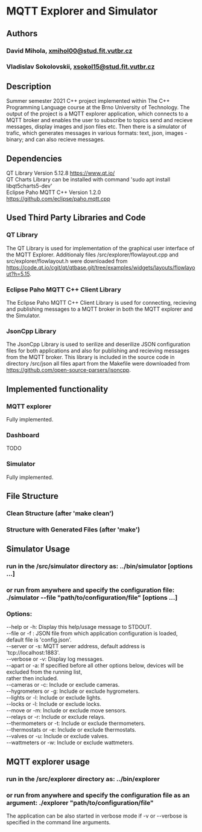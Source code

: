 
<!---
File:        README.txt                                
Case:        VUT, FIT, ICP, project                                      
Authors:     David Mihola, xmihol00@stud.fit.vutbr.cz
             Vladislav Sokolovskii, xsokol15@stud.fit.vutbr.cz           
Date:        summer semester 2021                                        
-->

# MQTT Explorer and Simulator

## Authors
### David Mihola, xmihol00@stud.fit.vutbr.cz
### Vladislav Sokolovskii, xsokol15@stud.fit.vutbr.cz

## Description
Summer semester 2021 C++ project implemented within The C++ Programming Language course at the Brno University of Technology.
The output of the project is a MQTT explorer application, which connects to a MQTT broker and enables the user to subscribe to topics send and recieve messages, display images and json files etc. Then there is a simulator of trafic, which generates messages in various formats: text, json, images - binary; and can also recieve messages. 

## Dependencies
QT Library Version 5.12.8               https://www.qt.io/  
QT Charts Library                       can be installed with command 'sudo apt install libqt5charts5-dev'  
Eclipse Paho MQTT C++ Version 1.2.0     https://github.com/eclipse/paho.mqtt.cpp  

## Used Third Party Libraries and Code
### QT Library
The QT Library is used for implementation of the graphical user interface of the MQTT Explorer. Additionaly files /src/explorer/flowlayout.cpp and src/explorer/flowlayout.h were downloaded from https://code.qt.io/cgit/qt/qtbase.git/tree/examples/widgets/layouts/flowlayout?h=5.15.    

### Eclipse Paho MQTT C++ Client Library
The Eclipse Paho MQTT C++ Client Library is used for connecting, recieving and publishing messages to
a MQTT broker in both the MQTT explorer and the Simulator.

### JsonCpp Library
The JsonCpp Library is used to serilize and deserilize JSON configuration files for both applications and also for publishing and recieving messages from the MQTT broker. This library is included in the source code in directory /src/json all files apart from the Makefile were downloaded from https://github.com/open-source-parsers/jsoncpp.

## Implemented functionality
### MQTT explorer
Fully implemented.

### Dashboard
TODO

### Simulator
Fully implemented.

## File Structure
### Clean Structure (after 'make clean')

### Structure with Generated Files (after 'make')

## Simulator Usage
### run in the /src/simulator directory as: ../bin/simulator [options ...]  
### or run from anywhere and specify the configuration file: ./simulator --file "path/to/configuration/file" [options ...]
  
### Options:  
   --help or -h:             Display this help/usage message to STDOUT.  
   --file or -f <file name>: JSON file from which application configuration is loaded, default file is 'config.json'.  
   --server or -s:           MQTT server address, default address is 'tcp://localhost:1883'.  
   --verbose or -v:          Display log messages.  
   --apart or -a:            If specified before all other options below, devices will be excluded from the running list,  
                             rather then included.  
   --cameras or -c:          Include or exclude cameras.  
   --hygrometers or -g:      Include or exclude hygrometers.  
   --lights or -l:           Include or exclude lights.  
   --locks or -l:            Include or exclude locks.  
   --move or -m:             Include or exclude move sensors.  
   --relays or -r:           Include or exclude relays.  
   --thermometers or -t:     Include or exclude thermometers.  
   --thermostats or -e:      Include or exclude thermostats.  
   --valves or -u:           Include or exclude valves.  
   --wattmeters or -w:       Include or exclude wattmeters.

## MQTT explorer usage
### run in the /src/explorer directory as: ../bin/explorer
### or run from anywhere and specify the configuration file as an argument: ./explorer "path/to/configuration/file"
The application can be also started in verbose mode if -v or --verbose is specified in the command line arguments.
